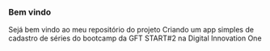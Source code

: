 ### Bem vindo
Sejá bem vindo ao meu repositório do projeto Criando um app simples de cadastro de séries
do bootcamp da GFT START#2 na Digital Innovation One